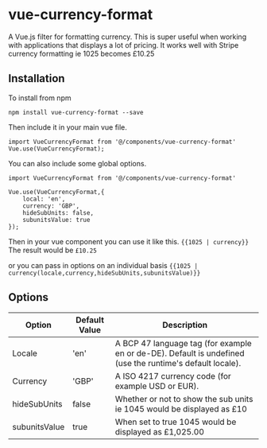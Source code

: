 # vue-currency-format
 A Vue.js filter for formatting currency. This is super useful when working with applications that displays a lot of pricing. It works well with Stripe currency formatting ie 1025 becomes £10.25


 ## Installation

 To install from npm

`npm install vue-currency-format --save`

Then include it in your main vue file.

```
import VueCurrencyFormat from '@/components/vue-currency-format'
Vue.use(VueCurrencyFormat);
```

You can also include some global options.

```
import VueCurrencyFormat from '@/components/vue-currency-format'

Vue.use(VueCurrencyFormat,{
    local: 'en',
    currency: 'GBP',
    hideSubUnits: false,
    subunitsValue: true
});
```

Then in your vue component you can use it like this.
`{{1025 | currency}}` The result would be `£10.25`

or you can pass in options on an individual basis
`{{1025 | currency(locale,currency,hideSubUnits,subunitsValue)}}`

## Options


| Option  | Default Value | Description
| ------------- | ------------- | -------------
| Locale | 'en'  | A BCP 47 language tag (for example en or de-DE). Default is undefined (use the runtime's default locale).
| Currency  | 'GBP'  | A ISO 4217 currency code (for example USD or EUR).
| hideSubUnits | false | Whether or not to show the sub units ie 1045 would be displayed as £10
| subunitsValue | true | When set to true 1045 would be displayed as £1,025.00






